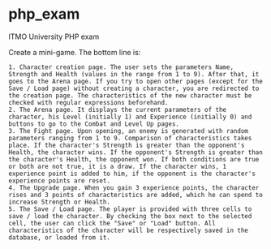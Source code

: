 # php_exam
ITMO University PHP exam

Create a mini-game. The bottom line is:

    1. Character creation page. The user sets the parameters Name, Strength and Health (values ​​in the range from 1 to 9). After that, it goes to the Arena page. If you try to open other pages (except for the Save / Load page) without creating a character, you are redirected to the creation page. The characteristics of the new character must be checked with regular expressions beforehand.
    2. The Arena page. It displays the current parameters of the character, his Level (initially 1) and Experience (initially 0) and buttons to go to the Combat and Level Up pages.
    3. The Fight page. Upon opening, an enemy is generated with random parameters ranging from 1 to 9. Comparison of characteristics takes place. If the character's Strength is greater than the opponent's Health, the character wins. If the opponent's Strength is greater than the character's Health, the opponent won. If both conditions are true or both are not true, it is a draw. If the character wins, 1 experience point is added to him, if the opponent is the character's experience points are reset.
    4. The Upgrade page. When you gain 3 experience points, the character rises and 3 points of characteristics are added, which he can spend to increase Strength or Health.
    5. The Save / Load page. The player is provided with three cells to save / load the character. By checking the box next to the selected cell, the user can click the "Save" or "Load" button. All characteristics of the character will be respectively saved in the database, or loaded from it.
